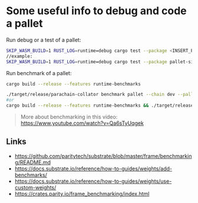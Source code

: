 # Some useful info to debug and code a pallet

Run debug or a test of a pallet:
```bash
SKIP_WASM_BUILD=1 RUST_LOG=runtime=debug cargo test --package <INSERT_PALLET_NAME> -- --nocapture
//example:
SKIP_WASM_BUILD=1 RUST_LOG=runtime=debug cargo test --package pallet-sim-renault -- --nocapture
```


Run benchmark of a pallet:
```bash
cargo build --release --features runtime-benchmarks

./target/release/parachain-collator benchmark pallet --chain dev --pallet "pallet_sim_renault" --extrinsic "*" --repeat 1000 --output benchmark_sim_renault.rs
#or
cargo build --release --features runtime-benchmarks && ./target/release/parachain-collator benchmark pallet --chain=dev --pallet="pallet_sim_renault" --extrinsic="*" --wasm-execution=compiled --execution=wasm --repeat=20 --steps=50 --output=./pallets/sim_renault/src/weights.rs
```

>More about benchmarking in this video: https://www.youtube.com/watch?v=Qa6sTyUqgek

## Links

- https://github.com/paritytech/substrate/blob/master/frame/benchmarking/README.md
- https://docs.substrate.io/reference/how-to-guides/weights/add-benchmarks/
- https://docs.substrate.io/reference/how-to-guides/weights/use-custom-weights/
- https://crates.parity.io/frame_benchmarking/index.html